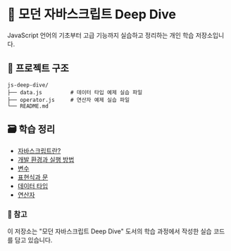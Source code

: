 # 🎯 모던 자바스크립트 Deep Dive

JavaScript 언어의 기초부터 고급 기능까지 실습하고 정리하는 개인 학습 저장소입니다.

## 📁 프로젝트 구조

```
js-deep-dive/
├── data.js         # 데이터 타입 예제 실습 파일
├── operator.js     # 연산자 예제 실습 파일
└── README.md
```


## 🗃️ 학습 정리

- [자바스크립트란?](https://www.notion.so/27b8e70ba5ff8078abbbc48da9f9263e?source=copy_link)
- [개발 환경과 실행 방법](https://www.notion.so/27b8e70ba5ff8067aae5e790afc1bd5f?source=copy_link)
- [변수](https://www.notion.so/27d8e70ba5ff80299bf6d28dab32867e?source=copy_link)
- [표현식과 문](https://www.notion.so/27d8e70ba5ff80d2a18be2ef699b6dcd?source=copy_link)
- [데이터 타입](https://www.notion.so/27f8e70ba5ff80e0b7d6ced09a9d746e?source=copy_link)
- [연산자](https://www.notion.so/27f8e70ba5ff80d4b3e4c271482ed038?source=copy_link)

### 📝 참고
이 저장소는 "모던 자바스크립트 Deep Dive" 도서의 학습 과정에서 작성한 실습 코드를 담고 있습니다.